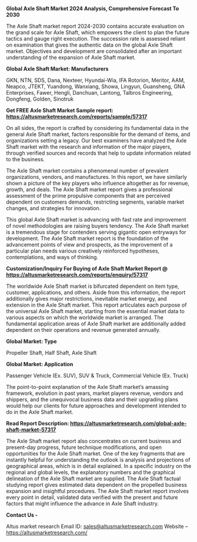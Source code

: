 **Global Axle Shaft Market 2024 Analysis, Comprehensive Forecast To 2030**

The Axle Shaft market report 2024-2030 contains accurate evaluation on the grand scale for Axle Shaft, which empowers the client to plan the future tactics and gauge right execution. The succession rate is assessed reliant on examination that gives the authentic data on the global Axle Shaft market. Objectives and development are consolidated after an important understanding of the expansion of Axle Shaft market.

<b>Global Axle Shaft Market: Manufacturers</b>

GKN, NTN, SDS, Dana, Nexteer, Hyundai-Wia, IFA Rotorion, Meritor, AAM, Neapco, JTEKT, Yuandong, Wanxiang, Showa, Lingyun, Guansheng, GNA Enterprises, Fawer, Hengli, Danchuan, Lantong, Talbros Engineering, Dongfeng, Golden, Sinotruk

<b>Get FREE Axle Shaft Market Sample report: <a href="https://altusmarketresearch.com/reports/sample/57317">https://altusmarketresearch.com/reports/sample/57317</a></b>

On all sides, the report is crafted by considering its fundamental data in the general Axle Shaft market, factors responsible for the demand of items, and organizations setting a legacy. Our best examiners have analyzed the Axle Shaft market with the research and information of the major players, through verified sources and records that help to update information related to the business.

The Axle Shaft market contains a phenomenal number of prevalent organizations, vendors, and manufactures. In this report, we have similarly shown a picture of the key players who influence altogether as for revenue, growth, and deals. The Axle Shaft market report gives a professional assessment of the prime propulsive components that are perceived dependent on customers demands, restricting segments, variable market changes, and strategies for innovation.

This global Axle Shaft market is advancing with fast rate and improvement of novel methodologies are raising buyers tendency. The Axle Shaft market is a tremendous stage for contenders serving gigantic open entryways for development. The Axle Shaft market report is the foundation of the advancement points of view and prospects, as the improvement of a particular plan needs various creatively reinforced hypotheses, contemplations, and ways of thinking.

<b>Customization/Inquiry For Buying of Axle Shaft Market Report @ <a href="https://altusmarketresearch.com/reports/enquiry/57317">https://altusmarketresearch.com/reports/enquiry/57317</a></b>

The worldwide Axle Shaft market is bifurcated dependent on item type, customer, applications, and others. Aside from this information, the report additionally gives major restrictions, inevitable market energy, and extension in the Axle Shaft market. This report articulates each purpose of the universal Axle Shaft market, starting from the essential market data to various aspects on which the worldwide market is arranged. The fundamental application areas of Axle Shaft market are additionally added dependent on their operations and revenue generated annually.

<b>Global Market: Type</b>

Propeller Shaft, Half Shaft, Axle Shaft

<b>Global Market: Application</b>

Passenger Vehicle (Ex. SUV), SUV &amp; Truck, Commercial Vehicle (Ex. Truck)

The point-to-point explanation of the Axle Shaft market’s amassing framework, evolution in past years, market players revenue, vendors and shippers, and the unequivocal business data and their upgrading plans would help our clients for future approaches and development intended to do in the Axle Shaft market.

<b>Read Report Description: <a href="https://altusmarketresearch.com/global-axle-shaft-market-57317">https://altusmarketresearch.com/global-axle-shaft-market-57317</a></b>

The Axle Shaft market report also concentrates on current business and present-day progress, future technique modifications, and open opportunities for the Axle Shaft market. One of the key fragments that are instantly helpful for understanding the outlook is analysis and projections of geographical areas, which is in detail explained. In a specific industry on the regional and global levels, the explanatory numbers and the graphical delineation of the Axle Shaft market are supplied. The Axle Shaft factual studying report gives estimated data dependent on the propelled business expansion and insightful procedures. The Axle Shaft market report involves every point in detail, validated data verified with the present and future factors that might influence the advance in Axle Shaft industry.

<b>Contact Us -</b>

Altus market research
Email ID: <a href="mailto:sales@altusmarketresearch.com">sales@altusmarketresearch.com</a>
Website – <a href="https://altusmarketresearch.com/">https://altusmarketresearch.com/</a>

